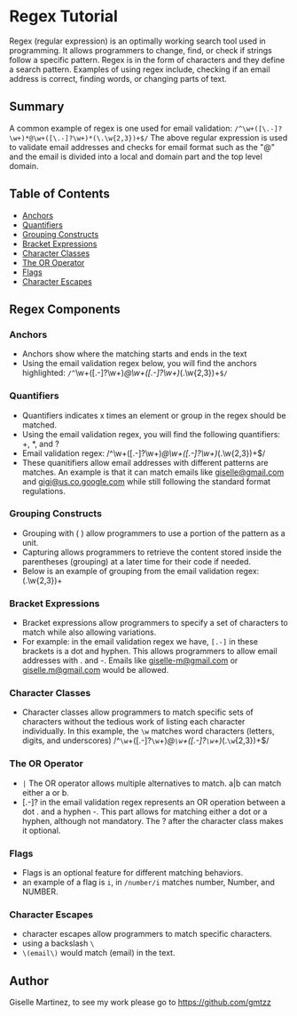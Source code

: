 # Regex Tutorial

Regex (regular expression) is an optimally working search tool used in programming. It allows programmers to change, find, or check if strings follow a specific pattern. Regex is in the form of characters and they define a search pattern. Examples of using regex include, checking if an email address is correct, finding words, or changing parts of text.  


## Summary
A common example of regex is one used for email validation: 
 `/^\w+([\.-]?\w+)*@\w+([\.-]?\w+)*(\.\w{2,3})+$/`
The above regular expression is used to validate email addresses and checks for email format such as the "@" and the email is divided into a local and domain part and the top level domain. 

## Table of Contents

- [Anchors](#anchors)
- [Quantifiers](#quantifiers)
- [Grouping Constructs](#grouping-constructs)
- [Bracket Expressions](#bracket-expressions)
- [Character Classes](#character-classes)
- [The OR Operator](#the-or-operator)
- [Flags](#flags)
- [Character Escapes](#character-escapes)

## Regex Components

### Anchors
+ Anchors show where the matching starts and ends in the text
+ Using the email validation regex below, you will find the anchors highlighted:
 `/^`\w+([\.-]?\w+)*@\w+([\.-]?\w+)*(\.\w{2,3})+`$/`

### Quantifiers
+ Quantifiers indicates x times an element or group in the regex should be matched.
+ Using the email validation regex, you will find  the following quantifiers:  +, *, and ?
+ Email validation regex: /^\w+([\.-]?\w+)*@\w+([\.-]?\w+)*(\.\w{2,3})+$/
+ These quanitifiers allow email addresses with different patterns are matches. An example is that it can match emails like giselle@gmail.com and gigi@us.co.google.com while still following the standard format regulations.
### Grouping Constructs
+ Grouping with ( ) allow programmers to use a portion of the pattern as a unit.
+ Capturing allows programmers to retrieve the content stored inside the parentheses (grouping) at a later time for their code if needed. 
+ Below is an example of grouping from the email validation regex: (\.\w{2,3})+

### Bracket Expressions
+ Bracket expressions allow programmers to specify a set of  characters to match while also allowing variations.
+  For example: in the email validation regex we have, `[.-]` in these brackets is a dot and hyphen. This allows programmers to allow
email addresses with . and -. Emails like giselle-m@gmail.com or giselle.m@gmail.com would be allowed. 

### Character Classes
+ Character classes allow programmers to match specific sets of characters without the tedious work of listing each character individually. In this example, the `\w` matches word characters (letters, digits, and underscores) 
/^`\w`+([\.-]?`\w`+)*@`\w`+([\.-]?`\w`+)*(\.`\w`{2,3})+$/

### The OR Operator
+ `|` The OR operator allows multiple alternatives to match. a|b can match either a or b.
+ [\.-]? in the email validation regex represents an OR operation between a dot . and a hyphen -.
This part allows for matching either a dot or a hyphen, although not mandatory. The ? after the character class makes it optional.


### Flags
+ Flags is an optional feature for different matching behaviors.
+ an example of a flag is `i`, in `/number/i` matches number, Number, and NUMBER.

### Character Escapes
+ character escapes allow programmers to match specific characters. 
+ using a backslash `\`
+  `\(email\)` would match (email) in the text.

## Author

Giselle Martinez, to see my work please go to https://github.com/gmtzz 
